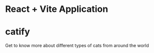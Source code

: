 # React + Vite Application

# catify
Get to know more about different types of cats from around the world
